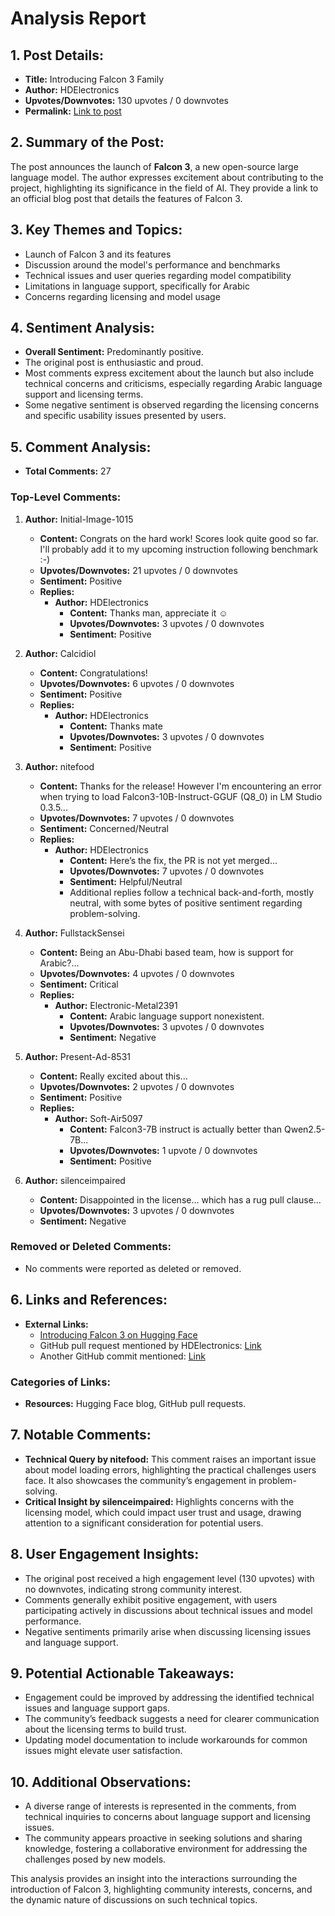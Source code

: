 # Analysis Report

## 1. Post Details:
- **Title:** Introducing Falcon 3 Family
- **Author:** HDElectronics
- **Upvotes/Downvotes:** 130 upvotes / 0 downvotes
- **Permalink:** [Link to post](https://www.reddit.com/r/LocalLLaMA/comments/1hg8hpc/introducing_falcon_3_family/)

## 2. Summary of the Post:
The post announces the launch of **Falcon 3**, a new open-source large language model. The author expresses excitement about contributing to the project, highlighting its significance in the field of AI. They provide a link to an official blog post that details the features of Falcon 3.

## 3. Key Themes and Topics:
- Launch of Falcon 3 and its features
- Discussion around the model's performance and benchmarks
- Technical issues and user queries regarding model compatibility
- Limitations in language support, specifically for Arabic
- Concerns regarding licensing and model usage

## 4. Sentiment Analysis:
- **Overall Sentiment:** Predominantly positive.
- The original post is enthusiastic and proud.
- Most comments express excitement about the launch but also include technical concerns and criticisms, especially regarding Arabic language support and licensing terms.
- Some negative sentiment is observed regarding the licensing concerns and specific usability issues presented by users.

## 5. Comment Analysis:
- **Total Comments:** 27

### Top-Level Comments:
1. **Author:** Initial-Image-1015
   - **Content:** Congrats on the hard work! Scores look quite good so far. I'll probably add it to my upcoming instruction following benchmark :-)
   - **Upvotes/Downvotes:** 21 upvotes / 0 downvotes
   - **Sentiment:** Positive
   - **Replies:** 
     - **Author:** HDElectronics
       - **Content:** Thanks man, appreciate it ☺️
       - **Upvotes/Downvotes:** 3 upvotes / 0 downvotes
       - **Sentiment:** Positive

2. **Author:** Calcidiol
   - **Content:** Congratulations!
   - **Upvotes/Downvotes:** 6 upvotes / 0 downvotes
   - **Sentiment:** Positive
   - **Replies:**
     - **Author:** HDElectronics
       - **Content:** Thanks mate
       - **Upvotes/Downvotes:** 3 upvotes / 0 downvotes
       - **Sentiment:** Positive

3. **Author:** nitefood
   - **Content:** Thanks for the release! However I'm encountering an error when trying to load Falcon3-10B-Instruct-GGUF (Q8_0) in LM Studio 0.3.5...
   - **Upvotes/Downvotes:** 7 upvotes / 0 downvotes
   - **Sentiment:** Concerned/Neutral
   - **Replies:**
     - **Author:** HDElectronics
       - **Content:** Here’s the fix, the PR is not yet merged...
       - **Upvotes/Downvotes:** 7 upvotes / 0 downvotes
       - **Sentiment:** Helpful/Neutral
       - Additional replies follow a technical back-and-forth, mostly neutral, with some bytes of positive sentiment regarding problem-solving.

4. **Author:** FullstackSensei
   - **Content:** Being an Abu-Dhabi based team, how is support for Arabic?... 
   - **Upvotes/Downvotes:** 4 upvotes / 0 downvotes
   - **Sentiment:** Critical
   - **Replies:** 
     - **Author:** Electronic-Metal2391
       - **Content:** Arabic language support nonexistent.
       - **Upvotes/Downvotes:** 3 upvotes / 0 downvotes
       - **Sentiment:** Negative

5. **Author:** Present-Ad-8531
   - **Content:** Really excited about this...
   - **Upvotes/Downvotes:** 2 upvotes / 0 downvotes
   - **Sentiment:** Positive
   - **Replies:**
     - **Author:** Soft-Air5097
       - **Content:** Falcon3-7B instruct is actually better than Qwen2.5-7B...
       - **Upvotes/Downvotes:** 1 upvote / 0 downvotes
       - **Sentiment:** Positive

6. **Author:** silenceimpaired
   - **Content:** Disappointed in the license… which has a rug pull clause...
   - **Upvotes/Downvotes:** 3 upvotes / 0 downvotes
   - **Sentiment:** Negative

### Removed or Deleted Comments:
- No comments were reported as deleted or removed.

## 6. Links and References:
- **External Links:**
  - [Introducing Falcon 3 on Hugging Face](https://huggingface.co/blog/falcon3)
  - GitHub pull request mentioned by HDElectronics: [Link](https://github.com/ggerganov/llama.cpp/pull/10864)
  - Another GitHub commit mentioned: [Link](https://github.com/ggerganov/llama.cpp/commit/382bc7f2e8ffd0b89f23e840d097e21f301197ba)
  
### Categories of Links:
- **Resources:** Hugging Face blog, GitHub pull requests.

## 7. Notable Comments:
- **Technical Query by nitefood:** This comment raises an important issue about model loading errors, highlighting the practical challenges users face. It also showcases the community’s engagement in problem-solving.
- **Critical Insight by silenceimpaired:** Highlights concerns with the licensing model, which could impact user trust and usage, drawing attention to a significant consideration for potential users.

## 8. User Engagement Insights:
- The original post received a high engagement level (130 upvotes) with no downvotes, indicating strong community interest.
- Comments generally exhibit positive engagement, with users participating actively in discussions about technical issues and model performance.
- Negative sentiments primarily arise when discussing licensing issues and language support.

## 9. Potential Actionable Takeaways:
- Engagement could be improved by addressing the identified technical issues and language support gaps.
- The community’s feedback suggests a need for clearer communication about the licensing terms to build trust.
- Updating model documentation to include workarounds for common issues might elevate user satisfaction.

## 10. Additional Observations:
- A diverse range of interests is represented in the comments, from technical inquiries to concerns about language support and licensing issues.
- The community appears proactive in seeking solutions and sharing knowledge, fostering a collaborative environment for addressing the challenges posed by new models.

This analysis provides an insight into the interactions surrounding the introduction of Falcon 3, highlighting community interests, concerns, and the dynamic nature of discussions on such technical topics.